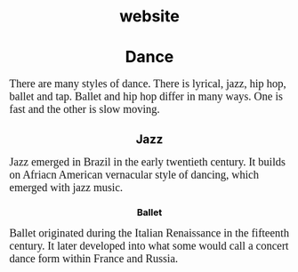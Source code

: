 # website
<html>
<head>
<style>
    body {
  background-image: url("https://purbalite.net/wp-content/uploads/2018/10/dance.png");
}
h1 {
  color: black;
  text-align: center;
}
p {
  font-family: verdana;
  font-size: 20px;
}
h2 {
  color: black;
  text-align: center;
}
p1 {
  font-family: verdana;
  font-size: 20px;
}
h3 {
  color: black;
  text-align: center;
}
p2 {
  font-family: verdana;
  font-size: 20px;
}
</style>
</head>
<body>

<h1>Dance</h1>
<p>There are many styles of dance. There is lyrical, jazz, hip hop, ballet and tap. Ballet and hip hop differ in many ways. One is fast and the other is slow moving.</p>
<h2>Jazz</h2>
<p1>Jazz emerged in Brazil in the early twentieth century. It builds on Afriacn American vernacular style of dancing, which emerged with jazz music.</p1>
<h3>Ballet</h3>
<p2>Ballet originated during the Italian Renaissance in the fifteenth century. It later developed into what some would call a concert dance form within France and Russia.</p2>
</body>
</html>

